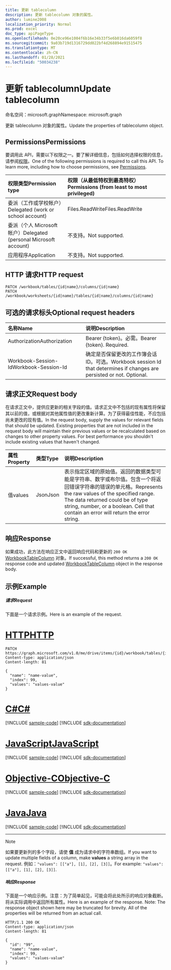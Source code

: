 ```yaml
---
title: 更新 tablecolumn
description: 更新 tablecolumn 对象的属性。
author: lumine2008
localization_priority: Normal
ms.prod: excel
doc_type: apiPageType
ms.openlocfilehash: 0e20ce96e1004f6b16e34b33f5e6b016da6059f8
ms.sourcegitcommit: 9a03b719d1316729dd022bf4d268894e91515475
ms.translationtype: MT
ms.contentlocale: zh-CN
ms.lasthandoff: 01/28/2021
ms.locfileid: "50034238"
---
```

# <a name="update-tablecolumn"></a><span data-ttu-id="aae16-103">更新 tablecolumn</span><span class="sxs-lookup"><span data-stu-id="aae16-103">Update tablecolumn</span></span>

<span data-ttu-id="aae16-104">命名空间：microsoft.graph</span><span class="sxs-lookup"><span data-stu-id="aae16-104">Namespace: microsoft.graph</span></span>

<span data-ttu-id="aae16-105">更新 tablecolumn 对象的属性。</span><span class="sxs-lookup"><span data-stu-id="aae16-105">Update the properties of tablecolumn object.</span></span>
## <a name="permissions"></a><span data-ttu-id="aae16-106">Permissions</span><span class="sxs-lookup"><span data-stu-id="aae16-106">Permissions</span></span>
<span data-ttu-id="aae16-p101">要调用此 API，需要以下权限之一。要了解详细信息，包括如何选择权限的信息，请参阅[权限](/graph/permissions-reference)。</span><span class="sxs-lookup"><span data-stu-id="aae16-p101">One of the following permissions is required to call this API. To learn more, including how to choose permissions, see [Permissions](/graph/permissions-reference).</span></span>

|<span data-ttu-id="aae16-109">权限类型</span><span class="sxs-lookup"><span data-stu-id="aae16-109">Permission type</span></span>      | <span data-ttu-id="aae16-110">权限（从最低特权到最高特权）</span><span class="sxs-lookup"><span data-stu-id="aae16-110">Permissions (from least to most privileged)</span></span>              |
|:--------------------|:---------------------------------------------------------|
|<span data-ttu-id="aae16-111">委派（工作或学校帐户）</span><span class="sxs-lookup"><span data-stu-id="aae16-111">Delegated (work or school account)</span></span> | <span data-ttu-id="aae16-112">Files.ReadWrite</span><span class="sxs-lookup"><span data-stu-id="aae16-112">Files.ReadWrite</span></span>    |
|<span data-ttu-id="aae16-113">委派（个人 Microsoft 帐户）</span><span class="sxs-lookup"><span data-stu-id="aae16-113">Delegated (personal Microsoft account)</span></span> | <span data-ttu-id="aae16-114">不支持。</span><span class="sxs-lookup"><span data-stu-id="aae16-114">Not supported.</span></span>    |
|<span data-ttu-id="aae16-115">应用程序</span><span class="sxs-lookup"><span data-stu-id="aae16-115">Application</span></span> | <span data-ttu-id="aae16-116">不支持。</span><span class="sxs-lookup"><span data-stu-id="aae16-116">Not supported.</span></span> |

## <a name="http-request"></a><span data-ttu-id="aae16-117">HTTP 请求</span><span class="sxs-lookup"><span data-stu-id="aae16-117">HTTP request</span></span>
<!-- { "blockType": "ignored" } -->
```http
PATCH /workbook/tables/{id|name}/columns/{id|name}
PATCH /workbook/worksheets/{id|name}/tables/{id|name}/columns/{id|name}
```
## <a name="optional-request-headers"></a><span data-ttu-id="aae16-118">可选的请求标头</span><span class="sxs-lookup"><span data-stu-id="aae16-118">Optional request headers</span></span>
| <span data-ttu-id="aae16-119">名称</span><span class="sxs-lookup"><span data-stu-id="aae16-119">Name</span></span>       | <span data-ttu-id="aae16-120">说明</span><span class="sxs-lookup"><span data-stu-id="aae16-120">Description</span></span>|
|:-----------|:-----------|
| <span data-ttu-id="aae16-121">Authorization</span><span class="sxs-lookup"><span data-stu-id="aae16-121">Authorization</span></span>  | <span data-ttu-id="aae16-p102">Bearer {token}。必需。</span><span class="sxs-lookup"><span data-stu-id="aae16-p102">Bearer {token}. Required.</span></span> |
| <span data-ttu-id="aae16-124">Workbook-Session-Id</span><span class="sxs-lookup"><span data-stu-id="aae16-124">Workbook-Session-Id</span></span>  | <span data-ttu-id="aae16-p103">确定是否保留更改的工作簿会话 ID。可选。</span><span class="sxs-lookup"><span data-stu-id="aae16-p103">Workbook session Id that determines if changes are persisted or not. Optional.</span></span>|

## <a name="request-body"></a><span data-ttu-id="aae16-127">请求正文</span><span class="sxs-lookup"><span data-stu-id="aae16-127">Request body</span></span>
<span data-ttu-id="aae16-p104">在请求正文中，提供应更新的相关字段的值。请求正文中不包括的现有属性将保留其以前的值，或根据对其他属性值的更改重新计算。为了获得最佳性能，不应包括尚未更改的现有值。</span><span class="sxs-lookup"><span data-stu-id="aae16-p104">In the request body, supply the values for relevant fields that should be updated. Existing properties that are not included in the request body will maintain their previous values or be recalculated based on changes to other property values. For best performance you shouldn't include existing values that haven't changed.</span></span>

| <span data-ttu-id="aae16-131">属性</span><span class="sxs-lookup"><span data-stu-id="aae16-131">Property</span></span>     | <span data-ttu-id="aae16-132">类型</span><span class="sxs-lookup"><span data-stu-id="aae16-132">Type</span></span>   |<span data-ttu-id="aae16-133">说明</span><span class="sxs-lookup"><span data-stu-id="aae16-133">Description</span></span>|
|:---------------|:--------|:----------|
|<span data-ttu-id="aae16-134">值</span><span class="sxs-lookup"><span data-stu-id="aae16-134">values</span></span>|<span data-ttu-id="aae16-135">Json</span><span class="sxs-lookup"><span data-stu-id="aae16-135">Json</span></span>|<span data-ttu-id="aae16-p105">表示指定区域的原始值。返回的数据类型可能是字符串、数字或布尔值。包含一个将返回错误字符串的错误的单元格。</span><span class="sxs-lookup"><span data-stu-id="aae16-p105">Represents the raw values of the specified range. The data returned could be of type string, number, or a boolean. Cell that contain an error will return the error string.</span></span>|

## <a name="response"></a><span data-ttu-id="aae16-139">响应</span><span class="sxs-lookup"><span data-stu-id="aae16-139">Response</span></span>

<span data-ttu-id="aae16-140">如果成功，此方法在响应正文中返回响应代码和更新的 `200 OK` [WorkbookTableColumn](../resources/workbooktablecolumn.md) 对象。</span><span class="sxs-lookup"><span data-stu-id="aae16-140">If successful, this method returns a `200 OK` response code and updated [WorkbookTableColumn](../resources/workbooktablecolumn.md) object in the response body.</span></span>
## <a name="example"></a><span data-ttu-id="aae16-141">示例</span><span class="sxs-lookup"><span data-stu-id="aae16-141">Example</span></span>
##### <a name="request"></a><span data-ttu-id="aae16-142">请求</span><span class="sxs-lookup"><span data-stu-id="aae16-142">Request</span></span>
<span data-ttu-id="aae16-143">下面是一个请求示例。</span><span class="sxs-lookup"><span data-stu-id="aae16-143">Here is an example of the request.</span></span>

# <a name="http"></a>[<span data-ttu-id="aae16-144">HTTP</span><span class="sxs-lookup"><span data-stu-id="aae16-144">HTTP</span></span>](#tab/http)
<!-- {
  "blockType": "request",
  "name": "update_tablecolumn"
}-->
```http
PATCH https://graph.microsoft.com/v1.0/me/drive/items/{id}/workbook/tables/{id|name}/columns/{id|name}
Content-type: application/json
Content-length: 81

{
  "name": "name-value",
  "index": 99,
  "values": "values-value"
}
```
# <a name="c"></a>[<span data-ttu-id="aae16-145">C#</span><span class="sxs-lookup"><span data-stu-id="aae16-145">C#</span></span>](#tab/csharp)
[!INCLUDE [sample-code](../includes/snippets/csharp/update-tablecolumn-csharp-snippets.md)]
[!INCLUDE [sdk-documentation](../includes/snippets/snippets-sdk-documentation-link.md)]

# <a name="javascript"></a>[<span data-ttu-id="aae16-146">JavaScript</span><span class="sxs-lookup"><span data-stu-id="aae16-146">JavaScript</span></span>](#tab/javascript)
[!INCLUDE [sample-code](../includes/snippets/javascript/update-tablecolumn-javascript-snippets.md)]
[!INCLUDE [sdk-documentation](../includes/snippets/snippets-sdk-documentation-link.md)]

# <a name="objective-c"></a>[<span data-ttu-id="aae16-147">Objective-C</span><span class="sxs-lookup"><span data-stu-id="aae16-147">Objective-C</span></span>](#tab/objc)
[!INCLUDE [sample-code](../includes/snippets/objc/update-tablecolumn-objc-snippets.md)]
[!INCLUDE [sdk-documentation](../includes/snippets/snippets-sdk-documentation-link.md)]

# <a name="java"></a>[<span data-ttu-id="aae16-148">Java</span><span class="sxs-lookup"><span data-stu-id="aae16-148">Java</span></span>](#tab/java)
[!INCLUDE [sample-code](../includes/snippets/java/update-tablecolumn-java-snippets.md)]
[!INCLUDE [sdk-documentation](../includes/snippets/snippets-sdk-documentation-link.md)]

---
> [!NOTE]
> <span data-ttu-id="aae16-149">如果要更新列的多个字段，请使 **值** 成为请求中的字符串数组。</span><span class="sxs-lookup"><span data-stu-id="aae16-149">If you want to update multiple fields of a column, make **values** a string array in the request.</span></span> <span data-ttu-id="aae16-150">例如：`"values": [["a"], [1], [2], [3]]`。</span><span class="sxs-lookup"><span data-stu-id="aae16-150">For example: `"values": [["a"], [1], [2], [3]]`.</span></span>

##### <a name="response"></a><span data-ttu-id="aae16-151">响应</span><span class="sxs-lookup"><span data-stu-id="aae16-151">Response</span></span>
<span data-ttu-id="aae16-p107">下面是一个响应示例。注意：为了简单起见，可能会将此处所示的响应对象截断。将从实际调用中返回所有属性。</span><span class="sxs-lookup"><span data-stu-id="aae16-p107">Here is an example of the response. Note: The response object shown here may be truncated for brevity. All of the properties will be returned from an actual call.</span></span>
<!-- {
  "blockType": "response",
  "truncated": true,
  "@odata.type": "microsoft.graph.workbookTableColumn"
} -->
```http
HTTP/1.1 200 OK
Content-type: application/json
Content-length: 81

{
  "id": "99",
  "name": "name-value",
  "index": 99,
  "values": "values-value"
}
```

<!-- uuid: 8fcb5dbc-d5aa-4681-8e31-b001d5168d79
2015-10-25 14:57:30 UTC -->
<!-- {
  "type": "#page.annotation",
  "description": "Update tablecolumn",
  "keywords": "",
  "section": "documentation",
  "tocPath": "",
  "suppressions": [
  ]
}-->

